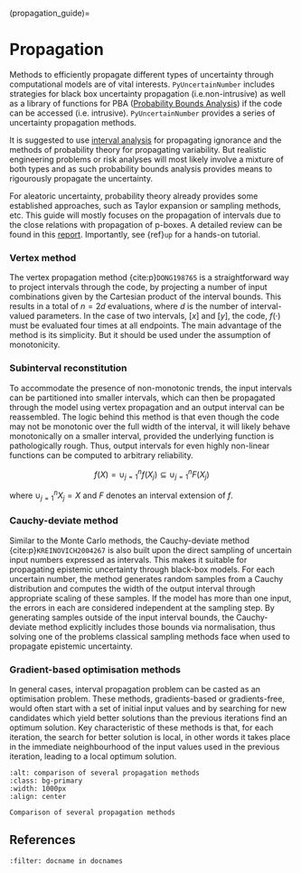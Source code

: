 (propagation_guide)=
# Propagation

Methods to efficiently propagate different types of uncertainty through computational models are of vital interests.
`PyUncertainNumber` includes strategies for black box uncertainty propagation (i.e.non-intrusive) as well as a library of functions for PBA ([Probability Bounds Analysis](https://en.wikipedia.org/wiki/Probability_bounds_analysis)) if the code can be accessed (i.e. intrusive). `PyUncertainNumber` provides a series of uncertainty propagation methods.

It is suggested to use [interval analysis](../interval_analysis.md) for propagating ignorance and the methods of probability theory for propagating variability. But realistic engineering problems or risk analyses will most likely involve a mixture of both types and as such probability bounds analysis provides means to rigourously propagate the uncertainty.

For aleatoric uncertainty, probability theory already provides some established approaches, such as Taylor expansion or sampling methods, etc. This guide will mostly focuses on the propagation of intervals due to the close relations with propagation of p-boxes. A detailed review can be found in this [report](https://sites.google.com/view/dawsreports/up/report). Importantly, see {ref}`up` for a hands-on tutorial.

### Vertex method

The vertex propagation method {cite:p}`DONG198765` is a straightforward way to project intervals through the code, by projecting a number of input combinations given by the Cartesian product of the interval bounds. This results in a total of $n=2d$ evaluations, where $d$ is the number of interval-valued parameters. In the case of two intervals, $[x]$ and $[y]$, the code, $f(·)$ must be evaluated four times at all endpoints. The main advantage of the method is its simplicity. But it should be used under the assumption of monotonicity.

### Subinterval reconstitution

To accommodate the presence of non-monotonic trends, the input intervals can be partitioned into smaller intervals, which can then be propagated through the model using vertex propagation and an output interval can be reassembled. The logic behind this method is that even though the code may not be monotonic over the full width of the interval, it will likely behave monotonically on a smaller interval, provided the underlying function is pathologically rough. Thus, output intervals for even highly non-linear functions can be computed to arbitrary reliability.

$$
f(X) = \cup_{j=1}^{n} f(X_{j}) \subseteq \cup_{j=1}^{n} F(X_{j})
$$

where $\cup_{j=1}^{n} X_{j} = X$ and $F$ denotes an interval extension of $f$.


### Cauchy-deviate method

Similar to the Monte Carlo methods, the Cauchy-deviate method {cite:p}`KREINOVICH2004267` is also built upon the direct sampling of uncertain input numbers expressed as intervals. This makes it suitable for propagating epistemic uncertainty through black-box models. For each uncertain number, the method generates random samples from a Cauchy distribution and computes the width of the output interval through appropriate scaling of these samples. If the model has more than one input, the errors in each are considered independent at the sampling step. By generating samples outside of the input interval bounds, the Cauchy-deviate method explicitly includes those bounds via normalisation, thus solving one of the problems classical sampling methods face when used to propagate epistemic uncertainty.

### Gradient-based optimisation methods

In general cases, interval propagation problem can be casted as an optimisation problem. These methods, gradients-based or gradients-free, would often start with a set of initial input values and by searching for new candidates which yield better solutions than the previous iterations find an optimum solution. Key characteristic of these methods is that, for each iteration, the search for better solution is local, in other words it takes place in the immediate neighbourhood of the input values used in the previous iteration, leading to a local optimum solution. 

```{image} ../../../assets/up_comparison.png
:alt: comparison of several propagation methods
:class: bg-primary
:width: 1000px
:align: center

Comparison of several propagation methods
```

## References

```{bibliography}
:filter: docname in docnames
```